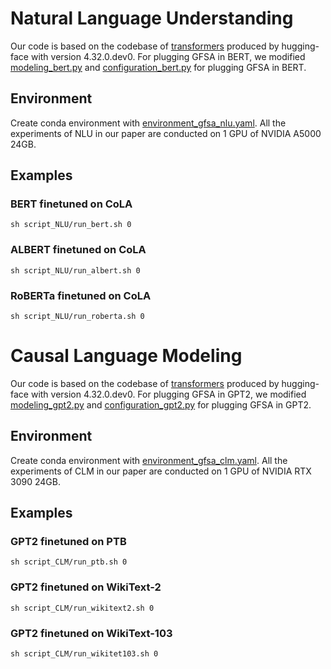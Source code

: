 # Natural Language Understanding
Our code is based on the codebase of [transformers](https://github.com/huggingface/transformers) produced by hugging-face with version 4.32.0.dev0.
For plugging GFSA in BERT, we modified [modeling_bert.py](./transformers/models/bert/modeling_bert.py) and [configuration_bert.py](./transformers/models/bert/configuration_bert.py) for plugging GFSA in BERT.

## Environment
Create conda environment with [environment_gfsa_nlu.yaml](./environment_gfsa_nlu.yaml). All the experiments of NLU in our paper are conducted on 1 GPU of NVIDIA A5000 24GB.

## Examples
### BERT finetuned on CoLA
```
sh script_NLU/run_bert.sh 0 
```
### ALBERT finetuned on CoLA
```
sh script_NLU/run_albert.sh 0 
```
### RoBERTa finetuned on CoLA
```
sh script_NLU/run_roberta.sh 0 
```

# Causal Language Modeling
Our code is based on the codebase of [transformers](https://github.com/huggingface/transformers) produced by hugging-face with version 4.32.0.dev0. For plugging GFSA in GPT2, we modified [modeling_gpt2.py](./transformers/models/gpt2/modeling_gpt2.py) and [configuration_gpt2.py](./transformers/models/gpt2/configuration_gpt2.py) for plugging GFSA in GPT2.

## Environment
Create conda environment with [environment_gfsa_clm.yaml](./environment_gfsa_clm.yaml). All the experiments of CLM in our paper are conducted on 1 GPU of NVIDIA RTX 3090 24GB.


## Examples
### GPT2 finetuned on PTB
```
sh script_CLM/run_ptb.sh 0 
```
### GPT2 finetuned on WikiText-2
```
sh script_CLM/run_wikitext2.sh 0 
```
### GPT2 finetuned on WikiText-103
```
sh script_CLM/run_wikitet103.sh 0 
```